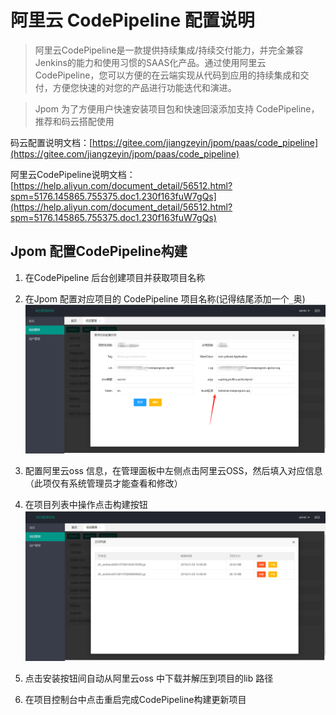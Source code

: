 # 阿里云 CodePipeline 配置说明

> 阿里云CodePipeline是一款提供持续集成/持续交付能力，并完全兼容Jenkins的能力和使用习惯的SAAS化产品。通过使用阿里云CodePipeline，您可以方便的在云端实现从代码到应用的持续集成和交付，方便您快速的对您的产品进行功能迭代和演进。

> Jpom 为了方便用户快速安装项目包和快速回滚添加支持 CodePipeline，推荐和码云搭配使用

码云配置说明文档：[https://gitee.com/jiangzeyin/jpom/paas/code_pipeline](https://gitee.com/jiangzeyin/jpom/paas/code_pipeline)

阿里云CodePipeline说明文档：[https://help.aliyun.com/document_detail/56512.html?spm=5176.145865.755375.doc1.230f163fuW7gQs](https://help.aliyun.com/document_detail/56512.html?spm=5176.145865.755375.doc1.230f163fuW7gQs)

## Jpom 配置CodePipeline构建
1. 在CodePipeline 后台创建项目并获取项目名称

2. 在Jpom 配置对应项目的 CodePipeline 项目名称(记得结尾添加一个`_`奥)
    ![CodePipeline](./images/build_edit.png)
    
3. 配置阿里云oss 信息，在管理面板中左侧点击阿里云OSS，然后填入对应信息（此项仅有系统管理员才能查看和修改）

4. 在项目列表中操作点击构建按钮
    ![CodePipeline](./images/build_list.png)
    
5. 点击安装按钮间自动从阿里云oss 中下载并解压到项目的lib 路径

6. 在项目控制台中点击重启完成CodePipeline构建更新项目